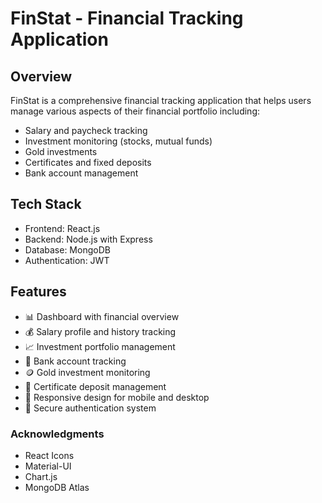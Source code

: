 # FinStat - Financial Tracking Application
## Overview
FinStat is a comprehensive financial tracking application that helps users manage various aspects of their financial portfolio including:

- Salary and paycheck tracking
- Investment monitoring (stocks, mutual funds)
- Gold investments
- Certificates and fixed deposits
- Bank account management

## Tech Stack
- Frontend: React.js
- Backend: Node.js with Express
- Database: MongoDB
- Authentication: JWT

## Features
- 📊 Dashboard with financial overview
- 💰 Salary profile and history tracking
- 📈 Investment portfolio management
- 🏦 Bank account tracking
- 🪙 Gold investment monitoring
- 📑 Certificate deposit management
- 📱 Responsive design for mobile and desktop
- 🔐 Secure authentication system

### Acknowledgments
- React Icons
- Material-UI
- Chart.js
- MongoDB Atlas